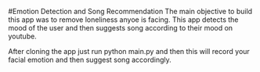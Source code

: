 #Emotion Detection and Song Recommendation
The main objective to build this app was to remove loneliness anyoe is facing.
This app detects the mood of the user and then suggests song according to their mood on youtube.

After cloning the app just run python main.py and then this will record your facial emotion and then suggest song accordingly.